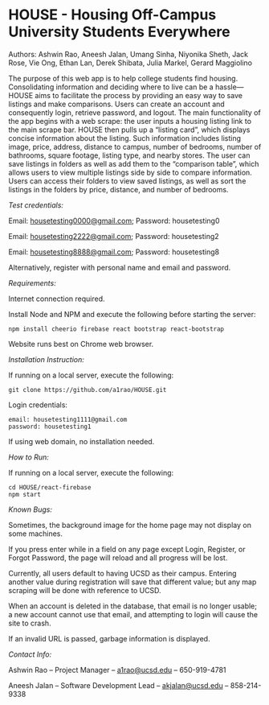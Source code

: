 # HOUSE - Housing Off-Campus University Students Everywhere

Authors: Ashwin Rao, Aneesh Jalan, Umang Sinha, Niyonika Sheth, Jack Rose, Vie Ong, Ethan Lan, Derek Shibata, Julia Markel, Gerard Maggiolino

The purpose of this web app is to help college students find housing.  Consolidating information and deciding where to live can be a hassle— HOUSE aims to facilitate the process by providing an easy way to save listings and make comparisons. Users can create an account and consequently login, retrieve password, and logout.  The main functionality of the app begins with a web scrape: the user inputs a housing listing link to the main scrape bar.  HOUSE then pulls up a “listing card”, which displays concise information about the listing.  Such information includes listing image, price, address, distance to campus, number of bedrooms, number of bathrooms, square footage, listing type, and nearby stores.  The user can save listings in folders as well as add them to the “comparison table”, which allows users to view multiple listings side by side to compare information.  Users can access their folders to view saved listings, as well as sort the listings in the folders by price, distance, and number of bedrooms.

*Test credentials:*

Email: housetesting0000@gmail.com;
Password: housetesting0

Email:  housetesting2222@gmail.com;
Password: housetesting2 

Email: housetesting8888@gmail.com;
Password: housetesting8

Alternatively, register with personal name and email and password.

*Requirements:*

Internet connection required.

Install Node and NPM and execute the following before starting the server:
    
    npm install cheerio firebase react bootstrap react-bootstrap


Website runs best on Chrome web browser.

*Installation Instruction:*

If running on a local server, execute the following:
    
    git clone https://github.com/a1rao/HOUSE.git

Login credentials:

    email: housetesting1111@gmail.com
    password: housetesting1
    
If using web domain, no installation needed.

*How to Run:*

If running on a local server, execute the following:
    
    cd HOUSE/react-firebase
    npm start

*Known Bugs:*

Sometimes, the background image for the home page may not display on some machines.

If you press enter while in a field on any page except Login, Register, or Forgot Password, the page will reload and all progress will be lost.

Currently, all users default to having UCSD as their campus. Entering another value during registration will save that different value; but any map scraping will be done with reference to UCSD.

When an account is deleted in the database, that email is no longer usable; a new account cannot use that email, and attempting to login will cause the site to crash.

If an invalid URL is passed, garbage information is displayed. 

*Contact Info:*

Ashwin Rao – Project Manager – a1rao@ucsd.edu – 650-919-4781

Aneesh Jalan – Software Development Lead – akjalan@ucsd.edu – 858-214-9338  